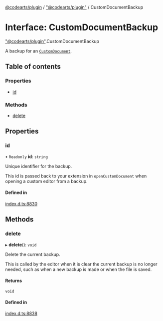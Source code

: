 [@codearts/plugin](../README.md) / ["@codearts/plugin"](../modules/_codearts_plugin_.md) / CustomDocumentBackup

# Interface: CustomDocumentBackup

["@codearts/plugin"](../modules/_codearts_plugin_.md).CustomDocumentBackup

A backup for an [`CustomDocument`](codearts_plugin_.CustomDocument.md).

## Table of contents

### Properties

- [id](codearts_plugin_.CustomDocumentBackup.md#id)

### Methods

- [delete](codearts_plugin_.CustomDocumentBackup.md#delete)

## Properties

### id

• `Readonly` **id**: `string`

Unique identifier for the backup.

This id is passed back to your extension in `openCustomDocument` when opening a custom editor from a backup.

#### Defined in

[index.d.ts:8830](https://github.com/huaweicloud/cloudide-plugin-api/blob/4d28848/index.d.ts#L8830)

## Methods

### delete

▸ **delete**(): `void`

Delete the current backup.

This is called by the editor when it is clear the current backup is no longer needed, such as when a new backup
is made or when the file is saved.

#### Returns

`void`

#### Defined in

[index.d.ts:8838](https://github.com/huaweicloud/cloudide-plugin-api/blob/4d28848/index.d.ts#L8838)
